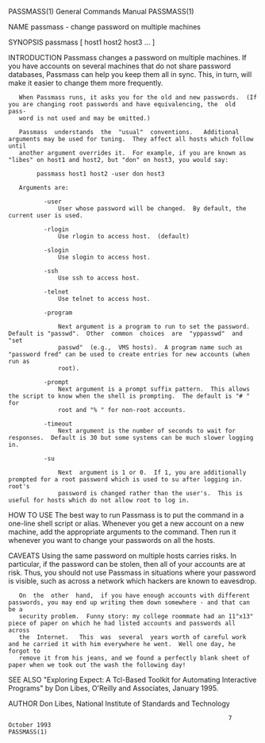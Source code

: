 PASSMASS(1)                                                   General Commands Manual                                                  PASSMASS(1)

NAME
       passmass - change password on multiple machines

SYNOPSIS
       passmass [ host1 host2 host3 ...  ]

INTRODUCTION
       Passmass  changes a password on multiple machines.  If you have accounts on several machines that do not share password databases, Passmass
       can help you keep them all in sync.  This, in turn, will make it easier to change them more frequently.

       When Passmass runs, it asks you for the old and new passwords.  (If you are changing root passwords and have equivalencing, the  old  pass‐
       word is not used and may be omitted.)

       Passmass  understands  the  "usual"  conventions.   Additional  arguments may be used for tuning.  They affect all hosts which follow until
       another argument overrides it.  For example, if you are known as "libes" on host1 and host2, but "don" on host3, you would say:

            passmass host1 host2 -user don host3

       Arguments are:

              -user
                  User whose password will be changed.  By default, the current user is used.

              -rlogin
                  Use rlogin to access host.  (default)

              -slogin
                  Use slogin to access host.

              -ssh
                  Use ssh to access host.

              -telnet
                  Use telnet to access host.

              -program

                  Next argument is a program to run to set the password.  Default is "passwd".  Other  common  choices  are  "yppasswd"  and  "set
                  passwd"  (e.g.,  VMS hosts).  A program name such as "password fred" can be used to create entries for new accounts (when run as
                  root).

              -prompt
                  Next argument is a prompt suffix pattern.  This allows the script to know when the shell is prompting.  The default is "# "  for
                  root and "% " for non-root accounts.

              -timeout
                  Next argument is the number of seconds to wait for responses.  Default is 30 but some systems can be much slower logging in.

              -su

                  Next  argument is 1 or 0.  If 1, you are additionally prompted for a root password which is used to su after logging in.  root's
                  password is changed rather than the user's.  This is useful for hosts which do not allow root to log in.

HOW TO USE
       The best way to run Passmass is to put the command in a one-line shell script or alias.  Whenever you get a new account on a  new  machine,
       add the appropriate arguments to the command.  Then run it whenever you want to change your passwords on all the hosts.

CAVEATS
       Using  the  same  password on multiple hosts carries risks.  In particular, if the password can be stolen, then all of your accounts are at
       risk.  Thus, you should not use Passmass in situations where your password is visible, such as across a network which hackers are known  to
       eavesdrop.

       On  the  other  hand,  if you have enough accounts with different passwords, you may end up writing them down somewhere - and that can be a
       security problem.  Funny story: my college roommate had an 11"x13" piece of paper on which he had listed accounts and passwords all  across
       the  Internet.   This  was  several  years worth of careful work and he carried it with him everywhere he went.  Well one day, he forgot to
       remove it from his jeans, and we found a perfectly blank sheet of paper when we took out the wash the following day!

SEE ALSO
       "Exploring Expect: A Tcl-Based Toolkit for Automating Interactive Programs" by Don Libes, O'Reilly and Associates, January 1995.

AUTHOR
       Don Libes, National Institute of Standards and Technology

                                                                  7 October 1993                                                       PASSMASS(1)
